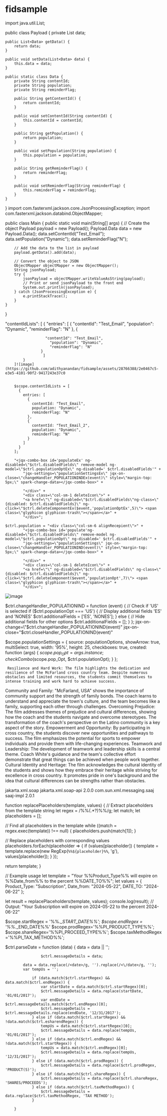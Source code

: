 # fidsample
import java.util.List;

public class Payload {
    private List<Data> data;

    public List<Data> getData() {
        return data;
    }

    public void setData(List<Data> data) {
        this.data = data;
    }

    public static class Data {
        private String contentId;
        private String population;
        private String reminderFlag;

        public String getContentId() {
            return contentId;
        }

        public void setContentId(String contentId) {
            this.contentId = contentId;
        }

        public String getPopulation() {
            return population;
        }

        public void setPopulation(String population) {
            this.population = population;
        }

        public String getReminderFlag() {
            return reminderFlag;
        }

        public void setReminderFlag(String reminderFlag) {
            this.reminderFlag = reminderFlag;
        }
    }
}
import com.fasterxml.jackson.core.JsonProcessingException;
import com.fasterxml.jackson.databind.ObjectMapper;

public class Main {
    public static void main(String[] args) {
        // Create the object
        Payload payload = new Payload();
        Payload.Data data = new Payload.Data();
        data.setContentId("Test_Email");
        data.setPopulation("Dynamic");
        data.setReminderFlag("N");

        // Add the data to the list in payload
        payload.getData().add(data);

        // Convert the object to JSON
        ObjectMapper objectMapper = new ObjectMapper();
        String jsonPayload;
        try {
            jsonPayload = objectMapper.writeValueAsString(payload);
            // Print or send jsonPayload to the front end
            System.out.println(jsonPayload);
        } catch (JsonProcessingException e) {
            e.printStackTrace();
        }
    }
}



 "contentIdLists": [
            {
                "entries": [
                    {
                        "contentId": "Test_Email",
                        "population": "Dynamic",
                        "reminderFlag": "N"
                    },
                    {
                       
                      "contentId": "Test_Email",
                        "population": "Dynamic",
                        "reminderFlag": "N"
                    }
                     ]
            }
        ]![image](https://github.com/adithyanandan/fidsample/assets/28766388/2e0467c5-e3e5-4101-90f2-9417243e37c0


        $scope.contentIdLists = [
          {
            entries: [
              {
                contentId: "Test_Email",
                population: "Dynamic",
                reminderFlag: "N"
              },
              {
                contentId: "Test_Email_2",
                population: "Dynamic",
                reminderFlag: "N"
              }
            ]
          }
        ];

        "<jqx-combo-box id='populateEx' ng-disabled=\"$ctrl.disabledFields\" remove-model ng-model=\"$ctrl.populationOptEx\" ng-disabled=' $ctrl.disabledFields'" +
			"jqx-settings=\"populationSettingsEx\" jqx-on-close=\"changeHandler_POPULATIONINDEx(event)\" style=\"margin-top: 5px;\" spark-change-data></jqx-combo-box>" +

			"</div>" +
			"<div class=\"col-sm-1 deleteIcon\">" +
			"<a href=\"\" ng-disabled=\"$ctrl.disabledFields\"ng-class=\"{disabled: $ctrl.disabledFields}\" ng-click=\"$ctrl.deleteComponentEx($event,'populationOptEx',5)\"> <span class=\"glyphicon glyphicon-trash\"></span></a>" +
			"</div>";

	$ctrl.population = "<div class=\"col-sm-6 alignRecepient\">" +
			"<jqx-combo-box id='populate'ng-disabled=\"$ctrl.disabledFields\" remove-model ng-model=\"$ctrl.populationOpt\" ng-disabled=' $ctrl.disabledFields'" +
			"jqx-settings=\"populationSettings\" jqx-on-close=\"changeHandler_POPULATIONIND(event)\" style=\"margin-top: 5px;\" spark-change-data></jqx-combo-box>" +

			"</div>" +
			"<div class=\"col-sm-1 deleteIcon\">" +
			"<a href=\"\" ng-disabled=\"$ctrl.disabledFields\" ng-class=\"{disabled: $ctrl.disabledFields}\" ng-click=\"$ctrl.deleteComponent($event,'populationOpt',7)\"> <span class=\"glyphicon glyphicon-trash\"></span></a>" +
			"</div>";
   ![image](https://github.com/adithyanandan/fidsample/assets/28766388/3fdd215f-eb14-4a96-85a0-3f0907eb6277)

   $ctrl.changeHandler_POPULATIONIND = function (event) {
    // Check if 'US' is selected
    if ($ctrl.populationOpt === 'US') {
        // Display additional fields 'ES' and 'NONES'
        $ctrl.additionalFields = ['ES', 'NONES'];
    } else {
        // Hide additional fields for other options
        $ctrl.additionalFields = [];
    }
};
jqx-on-change=\"$ctrl.changeHandler_POPULATIONIND(event)\" jqx-on-close=\"$ctrl.closeHandler_POPULATIONIND(event)\"

 $scope.populationSettings = {
			   source: populationOptions,
			   showArrow: true,
			   multiSelect: true,
			   width: '95%',
			   height: 25,
			   checkboxes: true,
			   created: function (args) {
				   $scope.pop_Opt = args.instance;
				   checkCombo($scope.pop_Opt, $ctrl.populationOpt);
			   }
		   };

     Resilience and Hard Work: The film highlights the dedication and resilience of the McFarland cross country team. Despite numerous obstacles and limited resources, the students commit themselves to intense training and work hard to achieve success.
Community and Family: "McFarland, USA" shows the importance of community support and the strength of family bonds. The coach learns to understand and appreciate the town's culture, and the team becomes like a family, supporting each other through challenges.
Overcoming Prejudice: The film addresses themes of prejudice and cultural differences, showing how the coach and the students navigate and overcome stereotypes. The transformation of the coach's perspective on the Latino community is a key aspect of the story.
Empowerment and Opportunity: By participating in cross country, the students discover new opportunities and pathways to success. The film emphasizes the potential for sports to empower individuals and provide them with life-changing experiences.
Teamwork and Leadership: The development of teamwork and leadership skills is a central theme. Coach White's guidance and the team's collective effort demonstrate that great things can be achieved when people work together.
Cultural Identity and Heritage: The film acknowledges the cultural identity of the students and shows how they embrace their heritage while striving for excellence in cross country. It promotes pride in one's background and the idea that cultural differences can be strengths rather than obstacles.


<dependency>
    <groupId>jakarta.xml.soap</groupId>
    <artifactId>jakarta.xml.soap-api</artifactId>
    <version>2.0.0</version>
</dependency>
<dependency>
    <groupId>com.sun.xml.messaging.saaj</groupId>
    <artifactId>saaj-impl</artifactId>
    <version>2.0.1</version>
</dependency>


function replacePlaceholders(template, values) {
  // Extract placeholders from the template string
  let regex = /%%(.*?)%%/g;
  let match;
  let placeholders = [];

  // Find all placeholders in the template
  while ((match = regex.exec(template)) !== null) {
    placeholders.push(match[1]);
  }

  // Replace placeholders with corresponding values
  placeholders.forEach(placeholder => {
    if (values[placeholder]) {
      template = template.replace(new RegExp(`%%${placeholder}%%`, 'g'), values[placeholder]);
    }
  });

  return template;
}

// Example usage
let template = "Your %%Product_Type%% will expire on %%Date_from%% to the percent %%DATE_TO%%";
let values = {
  Product_Type: "Subscription",
  Date_from: "2024-05-22",
  DATE_TO: "2024-06-22"
};

let result = replacePlaceholders(template, values);
console.log(result); // Output: "Your Subscription will expire on 2024-05-22 to the percent 2024-06-22"

$scope.startRegex = '%%.*_START_DATE%%';
							$scope.endRegex = '%%.*_END_DATE%%'
							$scope.prodRegex='%%PI_PRODUCT_TYPE%%';
							$scope.shareRegex='%%PI_PROCEED_TYPE%%';
							$scope.taxMethodRegex ='%%PI_TAX_METHOD%%';


$ctrl.parseDate = function (data) {
			data = data || '';
				
					$ctrl.messageDetails = data;
				
			data = data.replace(/<date>/g, '').replace(/<\/date>/g, '');
			var tempUs = '';
			
				if (data.match($ctrl.startRegex) && data.match($ctrl.endRegex)) {
					var startDate = data.match($ctrl.startRegex)[0];
					$ctrl.messageDetails = data.replace(startDate, '01/01/2017');
					var endDate = $ctrl.messageDetails.match($ctrl.endRegex)[0];
					$ctrl.messageDetails = $ctrl.messageDetails.replace(endDate, '12/31/2017');
				} else if (data.match($ctrl.startRegex) && !data.match($ctrl.esharendRegex)) {
					tempUs = data.match($ctrl.startRegex)[0];
					$ctrl.messageDetails = data.replace(tempUs, '01/01/2017');
				} else if (data.match($ctrl.endRegex) && !data.match($ctrl.startRegex)) {
					tempUs = data.match($ctrl.endRegex)[0];
					$ctrl.messageDetails = data.replace(tempUs, '12/31/2017');
				} else if (data.match($ctrl.prodRegex)) {
					$ctrl.messageDetails = data.replace($ctrl.prodRegex, 'PRODUCT(S)');
				} else if (data.match($ctrl.shareRegex)) {
					$ctrl.messageDetails = data.replace($ctrl.shareRegex, 'SHARES/PROCEEDS');
				} else if (data.match($ctrl.taxMethodRegex)) {
					$ctrl.messageDetails = data.replace($ctrl.taxMethodRegex, 'TAX METHOD');
				}
			
		}
